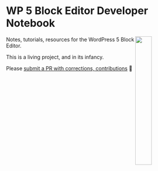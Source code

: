 # WP 5 Block Editor Developer Notebook

<img src="/img/lego.svg.png" width="30%" style="margin-left: auto; margin-right: auto; float: right;" />

Notes, tutorials, resources for the WordPress 5 Block Editor. 

This is a living project, and in its infancy. 

Please [submit a PR with corrections, contributions](https://github.com/kellymears/wordpress-5-resources/pulls) 🥳
